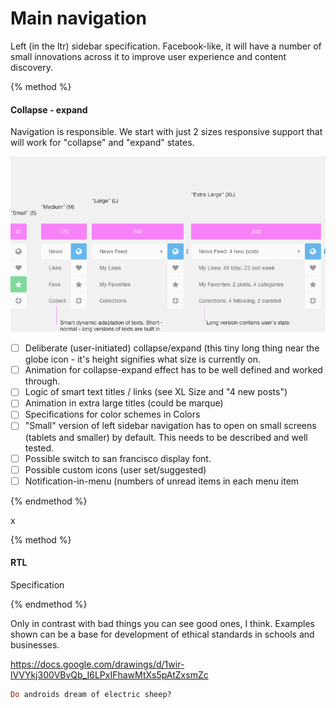 # Main navigation

Left (in the ltr) sidebar specification. Facebook-like, it will have a number of small innovations across it to improve user experience and content discovery. 

{% method %} 

#### Collapse - expand

Navigation is responsible. We start with just 2 sizes responsive support that will work for "collapse" and "expand" states.

[![](/assets/Collapse-expand.png)](https://drive.google.com/a/lokieducation.org/file/d/0B-3RQRY3AlLUbmlHVlR1dzRKdWM/view?usp=sharing)

* [ ] Deliberate (user-initiated) collapse/expand (this tiny long thing near the globe icon - it's height signifies what size is currently on.
* [ ] Animation for collapse-expand effect has to be well defined and worked through. 
* [ ] Logic of smart text titles / links (see XL Size and "4 new posts")
* [ ] Animation in extra large titles (could be marque)
* [ ] Specifications for color schemes in Colors
* [ ] "Small" version of left sidebar navigation has to open on small screens (tablets and smaller) by default. This needs to be described and well tested.
* [ ] Possible switch to san francisco display font.
* [ ] Possible custom icons (user set/suggested)
* [ ] Notification-in-menu (numbers of unread items in each menu item

{% endmethod %}

x

{% method %} 

#### RTL

Specification

{% endmethod %}

Only in contrast with bad things you can see good ones, I think. Examples shown can be a base for development of ethical standards in schools and businesses. 

https://docs.google.com/drawings/d/1wir-lVVYkj300VBvQb_I6LPxIFhawMtXs5pAtZxsmZc

```ruby
Do androids dream of electric sheep?

```